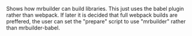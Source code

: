 Shows how mrbuilder can build libraries.  This just uses the babel plugin rather than webpack. If later it is decided that
full webpack builds are preffered, the user can set the "prepare"  script to use "mrbuilder" rather than mrbuilder-babel.

  